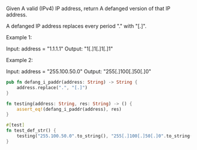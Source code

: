 Given A valid (IPv4) IP address, return A defanged version of that IP address.

A defanged IP address replaces every period "." with "[.]".

Example 1:

Input: address = "1.1.1.1"
Output: "1[.]1[.]1[.]1"

Example 2:

Input: address = "255.100.50.0"
Output: "255[.]100[.]50[.]0"

```rust
pub fn defang_i_paddr(address: String) -> String {
    address.replace(".", "[.]")
}

fn testing(address: String, res: String) -> () {
    assert_eq!(defang_i_paddr(address), res)
}

#[test]
fn test_def_str() {
    testing("255.100.50.0".to_string(), "255[.]100[.]50[.]0".to_string());
}
```

